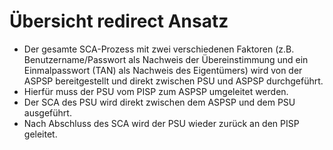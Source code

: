 # Übersicht redirect Ansatz

- Der gesamte SCA-Prozess mit zwei verschiedenen Faktoren (z.B. Benutzername/Passwort als Nachweis der Übereinstimmung und ein Einmalpasswort (TAN) als Nachweis des Eigentümers) wird von der ASPSP bereitgestellt und direkt zwischen PSU und ASPSP durchgeführt.
- Hierfür muss der PSU vom PISP zum ASPSP umgeleitet werden.
- Der SCA des PSU wird direkt zwischen dem ASPSP und dem PSU ausgeführt.
- Nach Abschluss des SCA wird der PSU wieder zurück an den PISP geleitet.
